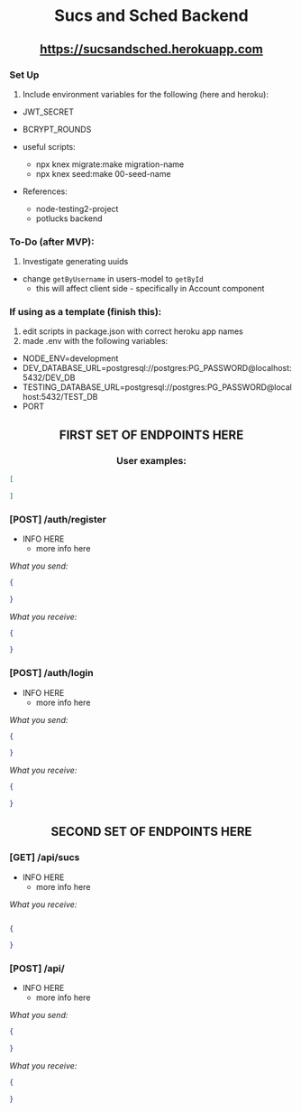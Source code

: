 # <p align="center">Sucs and Sched Backend</p>

## <p align="center">https://sucsandsched.herokuapp.com</p>

### Set Up

1. Include environment variables for the following (here and heroku):
  - JWT_SECRET
  - BCRYPT_ROUNDS

- useful scripts:
  - npx knex migrate:make migration-name
  - npx knex seed:make 00-seed-name

- References:
  - node-testing2-project
  - potlucks backend

### To-Do (after MVP):
1. Investigate generating uuids
  - change `getByUsername` in users-model to `getById` 
    - this will affect client side - specifically in Account component

### If using as a template (finish this):

1. edit scripts in package.json with correct heroku app names
2. made .env with the following variables:
  - NODE_ENV=development
  - DEV_DATABASE_URL=postgresql://postgres:PG_PASSWORD@localhost:5432/DEV_DB
  - TESTING_DATABASE_URL=postgresql://postgres:PG_PASSWORD@localhost:5432/TEST_DB
  - PORT

## <p align="center">FIRST SET OF ENDPOINTS HERE</p>

### <p align="center">User examples:</p>

```json
[
  
]
```

### [POST] /auth/register

- INFO HERE
  - more info here

_What you send:_

```json
{
  
}
```

_What you receive:_

```json
{
  
}
```

### [POST] /auth/login

- INFO HERE
  - more info here

_What you send:_

```json
{
  
}
```

_What you receive:_

```json
{
  
}
```

## <p align="center">SECOND SET OF ENDPOINTS HERE</p>


### [GET] /api/sucs

- INFO HERE
  - more info here

_What you receive:_

```json

{
   
}

```


### [POST] /api/

- INFO HERE
  - more info here

_What you send:_

```json
{
  
}
```

_What you receive:_

```json
{
  
}
```